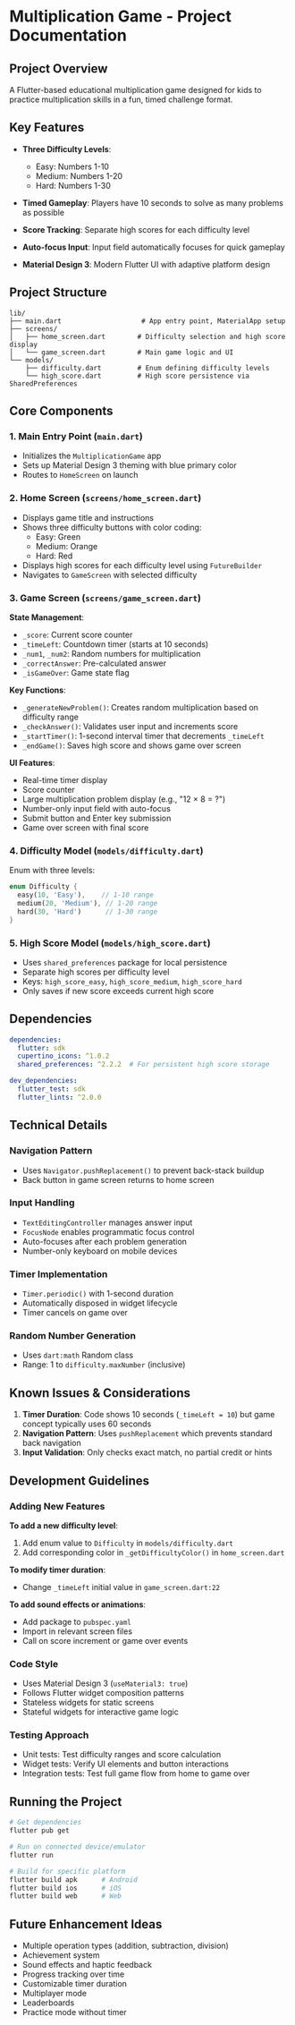# Multiplication Game - Project Documentation

## Project Overview

A Flutter-based educational multiplication game designed for kids to practice multiplication skills in a fun, timed challenge format.

## Key Features

- **Three Difficulty Levels**:
  - Easy: Numbers 1-10
  - Medium: Numbers 1-20
  - Hard: Numbers 1-30

- **Timed Gameplay**: Players have 10 seconds to solve as many problems as possible
- **Score Tracking**: Separate high scores for each difficulty level
- **Auto-focus Input**: Input field automatically focuses for quick gameplay
- **Material Design 3**: Modern Flutter UI with adaptive platform design

## Project Structure

```
lib/
├── main.dart                    # App entry point, MaterialApp setup
├── screens/
│   ├── home_screen.dart        # Difficulty selection and high score display
│   └── game_screen.dart        # Main game logic and UI
└── models/
    ├── difficulty.dart         # Enum defining difficulty levels
    └── high_score.dart         # High score persistence via SharedPreferences
```

## Core Components

### 1. Main Entry Point (`main.dart`)
- Initializes the `MultiplicationGame` app
- Sets up Material Design 3 theming with blue primary color
- Routes to `HomeScreen` on launch

### 2. Home Screen (`screens/home_screen.dart`)
- Displays game title and instructions
- Shows three difficulty buttons with color coding:
  - Easy: Green
  - Medium: Orange
  - Hard: Red
- Displays high scores for each difficulty level using `FutureBuilder`
- Navigates to `GameScreen` with selected difficulty

### 3. Game Screen (`screens/game_screen.dart`)
**State Management**:
- `_score`: Current score counter
- `_timeLeft`: Countdown timer (starts at 10 seconds)
- `_num1`, `_num2`: Random numbers for multiplication
- `_correctAnswer`: Pre-calculated answer
- `_isGameOver`: Game state flag

**Key Functions**:
- `_generateNewProblem()`: Creates random multiplication based on difficulty range
- `_checkAnswer()`: Validates user input and increments score
- `_startTimer()`: 1-second interval timer that decrements `_timeLeft`
- `_endGame()`: Saves high score and shows game over screen

**UI Features**:
- Real-time timer display
- Score counter
- Large multiplication problem display (e.g., "12 × 8 = ?")
- Number-only input field with auto-focus
- Submit button and Enter key submission
- Game over screen with final score

### 4. Difficulty Model (`models/difficulty.dart`)
Enum with three levels:
```dart
enum Difficulty {
  easy(10, 'Easy'),    // 1-10 range
  medium(20, 'Medium'), // 1-20 range
  hard(30, 'Hard')      // 1-30 range
}
```

### 5. High Score Model (`models/high_score.dart`)
- Uses `shared_preferences` package for local persistence
- Separate high scores per difficulty level
- Keys: `high_score_easy`, `high_score_medium`, `high_score_hard`
- Only saves if new score exceeds current high score

## Dependencies

```yaml
dependencies:
  flutter: sdk
  cupertino_icons: ^1.0.2
  shared_preferences: ^2.2.2  # For persistent high score storage

dev_dependencies:
  flutter_test: sdk
  flutter_lints: ^2.0.0
```

## Technical Details

### Navigation Pattern
- Uses `Navigator.pushReplacement()` to prevent back-stack buildup
- Back button in game screen returns to home screen

### Input Handling
- `TextEditingController` manages answer input
- `FocusNode` enables programmatic focus control
- Auto-focuses after each problem generation
- Number-only keyboard on mobile devices

### Timer Implementation
- `Timer.periodic()` with 1-second duration
- Automatically disposed in widget lifecycle
- Timer cancels on game over

### Random Number Generation
- Uses `dart:math` Random class
- Range: 1 to `difficulty.maxNumber` (inclusive)

## Known Issues & Considerations

1. **Timer Duration**: Code shows 10 seconds (`_timeLeft = 10`) but game concept typically uses 60 seconds
2. **Navigation Pattern**: Uses `pushReplacement` which prevents standard back navigation
3. **Input Validation**: Only checks exact match, no partial credit or hints

## Development Guidelines

### Adding New Features

**To add a new difficulty level**:
1. Add enum value to `Difficulty` in `models/difficulty.dart`
2. Add corresponding color in `_getDifficultyColor()` in `home_screen.dart`

**To modify timer duration**:
- Change `_timeLeft` initial value in `game_screen.dart:22`

**To add sound effects or animations**:
- Add package to `pubspec.yaml`
- Import in relevant screen files
- Call on score increment or game over events

### Code Style
- Uses Material Design 3 (`useMaterial3: true`)
- Follows Flutter widget composition patterns
- Stateless widgets for static screens
- Stateful widgets for interactive game logic

### Testing Approach
- Unit tests: Test difficulty ranges and score calculation
- Widget tests: Verify UI elements and button interactions
- Integration tests: Test full game flow from home to game over

## Running the Project

```bash
# Get dependencies
flutter pub get

# Run on connected device/emulator
flutter run

# Build for specific platform
flutter build apk      # Android
flutter build ios      # iOS
flutter build web      # Web
```

## Future Enhancement Ideas

- Multiple operation types (addition, subtraction, division)
- Achievement system
- Sound effects and haptic feedback
- Progress tracking over time
- Customizable timer duration
- Multiplayer mode
- Leaderboards
- Practice mode without timer
